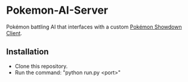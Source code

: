 # Pokemon-AI-Server
Pokémon battling AI that interfaces with a custom [Pokémon Showdown Client](https://github.com/AnonymousRandomPerson/Pokemon-Showdown-Client).
## Installation
* Clone this repository.
* Run the command: "python run.py \<port\>"
